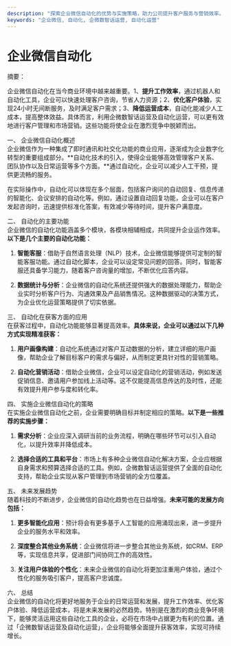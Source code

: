 ```yaml
---
description: "探索企业微信自动化的优势与实施策略，助力公司提升客户服务与营销效率。"
keywords: "企业微信, 自动化, 企微数智话运营, 自动化运营"
---
```

# 企业微信自动化

摘要： 

企业微信自动化在当今商业环境中越来越重要。1、**提升工作效率**，通过机器人和自动化工具，企业可以快速处理客户咨询，节省人力资源；2、**优化客户体验**，实现24小时无间断服务，及时满足客户需求；3、**降低运营成本**，自动化能减少人工成本，提高整体效益。具体而言，利用企微数智话运营及自动化运营，可以更有效地进行客户管理和市场营销。这些功能将使企业在激烈竞争中脱颖而出。

一、 企业微信自动化概述  
企业微信作为一种集成了即时通讯和社交化功能的商业应用，逐渐成为企业数字化转型的重要组成部分。**自动化技术的引入，使得企业能够高效管理客户关系、团队协作以及日常运营等多个方面。**通过自动化，企业可以减少人工干预，提供更流畅的服务。

在实际操作中，自动化可以体现在多个层面，包括客户询问的自动回复、信息传递的智能化、会议安排的自动化等。例如，通过设置自动回复功能，企业可以在客户发起咨询时，迅速提供标准化答案，有效减少等待时间，提升客户满意度。

二、 自动化的主要功能  
企业微信的自动化功能涵盖多个模块，各模块相辅相成，共同提升企业运作效率。**以下是几个主要的自动化功能：**

1. **智能客服**：借助于自然语言处理（NLP）技术，企业微信能够提供可定制的智能客服功能。通过自动化脚本，企业可以设定常见问题的回答。同时，智能客服还具备学习能力，随着客户咨询量的增加，不断优化应答内容。

2. **数据统计与分析**：企业微信的自动化系统还提供强大的数据处理能力，帮助企业实时分析客户行为、沟通效果及产品销售情况。这种数据驱动的决策方式，为企业优化运营策略提供了切实依据。

三、 自动化在获客方面的应用  
在获客过程中，自动化功能能够显著提高效率。**具体来说，企业可以通过以下几种方式实现精准获客：**

1. **用户画像构建**：自动化系统通过对客户互动数据的分析，建立详细的用户画像，帮助企业了解目标客户的需求与偏好，从而制定更具针对性的营销策略。

2. **自动化营销活动**：借助企业微信，企业可以设定自动化的营销活动，例如发送促销信息、邀请用户参加线上活动等。这不仅能提高信息传达的及时性，还能有效提升用户参与度和转化率。

四、 实施企业微信自动化的策略  
在实施企业微信自动化之前，企业需要明确目标并制定相应的策略。**以下是一些推荐的实施步骤：**

1. **需求分析**：企业应深入调研当前的业务流程，明确在哪些环节可以引入自动化，以提升效率并降低成本。

2. **选择合适的工具和平台**：市场上有多种企业微信自动化解决方案，企业应根据自身需求和预算选择合适的工具。例如，企微数智话运营提供了全面的自动化支持，帮助企业实现从客户管理到市场营销的全方位覆盖。

五、 未来发展趋势  
随着科技的不断进步，企业微信的自动化趋势也在日益增强。**未来可能的发展方向包括：**

1. **更多智能化应用**：预计将会有更多基于人工智能的应用涌现出来，进一步提升企业的服务水平和效率。

2. **深度整合其他业务系统**：企业微信将进一步整合其他业务系统，如CRM、ERP等，实现信息共享，促进部门间协同工作的高效性。

3. **关注用户体验的个性化**：未来企业微信的自动化将更加注重用户体验，通过个性化的服务吸引客户，提高客户忠诚度。

六、 总结  
企业微信的自动化将更好地服务于企业的日常运营和发展，提升工作效率、优化客户体验、降低运营成本，将是未来发展的必然趋势。特别是在激烈的商业竞争环境下，能够灵活运用这些自动化工具的企业，必将在市场中占据更为有利的位置。通过「企微数智话运营及自动化运营」，企业将能够全面提升获客效率，实现可持续增长。
